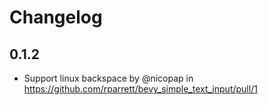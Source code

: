# Changelog

## 0.1.2

* Support linux backspace by @nicopap in <https://github.com/rparrett/bevy_simple_text_input/pull/1>
